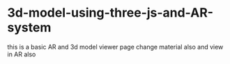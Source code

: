 # 3d-model-using-three-js-and-AR-system
this is a basic AR and 3d model viewer page change material also and view in AR also
